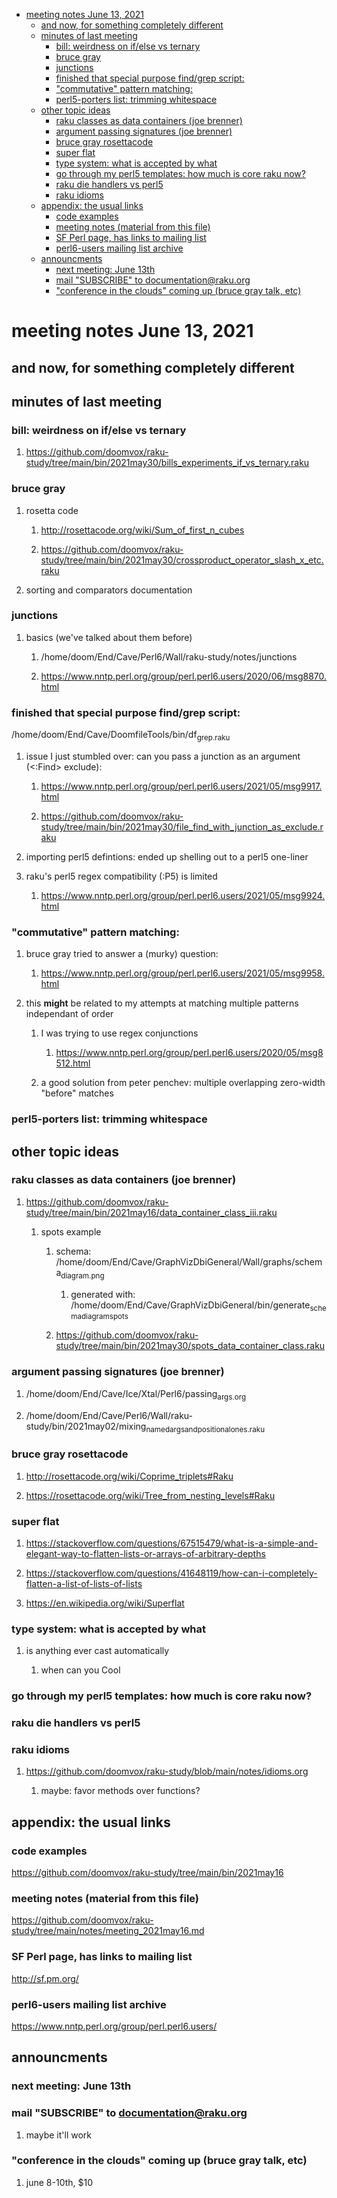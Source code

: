 - [meeting notes June 13, 2021](#org5e3bbc1)
  - [and now, for something completely different](#orgdf14f24)
  - [minutes of last meeting](#orgcf33662)
    - [bill: weirdness on if/else vs ternary](#org9a54ed8)
    - [bruce gray](#org42e34a0)
    - [junctions](#org9e9655e)
    - [finished that special purpose find/grep script:](#org0a01716)
    - ["commutative" pattern matching:](#orgc03572d)
    - [perl5-porters list: trimming whitespace](#org2f03d76)
  - [other topic ideas](#orgfae848f)
    - [raku classes as data containers (joe brenner)](#org7593619)
    - [argument passing signatures (joe brenner)](#org5fe6df8)
    - [bruce gray rosettacode](#org2510031)
    - [super flat](#org49a0e48)
    - [type system: what is accepted by what](#org3edbf6e)
    - [go through my perl5 templates: how much is core raku now?](#org2d9a700)
    - [raku die handlers vs perl5](#orgf3628ad)
    - [raku idioms](#orge8531f5)
  - [appendix: the usual links](#orgcceab4f)
    - [code examples](#org8a8d70d)
    - [meeting notes (material from this file)](#orgfdec1e8)
    - [SF Perl page, has links to mailing list](#orgfc250cb)
    - [perl6-users mailing list archive](#org5ff8c20)
  - [announcments](#org4d063f9)
    - [next meeting: June 13th](#org0f1673e)
    - [mail "SUBSCRIBE" to documentation@raku.org](#org5011ae2)
    - ["conference in the clouds" coming up (bruce gray talk, etc)](#org0c066d0)


<a id="org5e3bbc1"></a>

# meeting notes June 13, 2021


<a id="orgdf14f24"></a>

## and now, for something completely different


<a id="orgcf33662"></a>

## minutes of last meeting


<a id="org9a54ed8"></a>

### bill: weirdness on if/else vs ternary

1.  <https://github.com/doomvox/raku-study/tree/main/bin/2021may30/bills_experiments_if_vs_ternary.raku>


<a id="org42e34a0"></a>

### bruce gray

1.  rosetta code

    1.  <http://rosettacode.org/wiki/Sum_of_first_n_cubes>
    
    2.  <https://github.com/doomvox/raku-study/tree/main/bin/2021may30/crossproduct_operator_slash_x_etc.raku>

2.  sorting and comparators documentation


<a id="org9e9655e"></a>

### junctions

1.  basics (we've talked about them before)

    1.  /home/doom/End/Cave/Perl6/Wall/raku-study/notes/junctions
    
    2.  <https://www.nntp.perl.org/group/perl.perl6.users/2020/06/msg8870.html>


<a id="org0a01716"></a>

### finished that special purpose find/grep script:

/home/doom/End/Cave/DoomfileTools/bin/df<sub>grep.raku</sub>

1.  issue I just stumbled over: can you pass a junction as an argument (<:Find> exclude):

    1.  <https://www.nntp.perl.org/group/perl.perl6.users/2021/05/msg9917.html>
    
    2.  <https://github.com/doomvox/raku-study/tree/main/bin/2021may30/file_find_with_junction_as_exclude.raku>

2.  importing perl5 defintions: ended up shelling out to a perl5 one-liner

3.  raku's perl5 regex compatibility (:P5) is limited

    1.  <https://www.nntp.perl.org/group/perl.perl6.users/2021/05/msg9924.html>


<a id="orgc03572d"></a>

### "commutative" pattern matching:

1.  bruce gray tried to answer a (murky) question:

    1.  <https://www.nntp.perl.org/group/perl.perl6.users/2021/05/msg9958.html>

2.  this **might** be related to my attempts at matching multiple patterns independant of order

    1.  I was trying to use regex conjunctions
    
        1.  <https://www.nntp.perl.org/group/perl.perl6.users/2020/05/msg8512.html>
    
    2.  a good solution from peter penchev: multiple overlapping zero-width "before" matches


<a id="org2f03d76"></a>

### perl5-porters list: trimming whitespace


<a id="orgfae848f"></a>

## other topic ideas


<a id="org7593619"></a>

### raku classes as data containers (joe brenner)

1.  <https://github.com/doomvox/raku-study/tree/main/bin/2021may16/data_container_class_iii.raku>

    1.  spots example
    
        1.  schema: /home/doom/End/Cave/GraphVizDbiGeneral/Wall/graphs/schema<sub>diagram.png</sub>
        
            1.  generated with: /home/doom/End/Cave/GraphVizDbiGeneral/bin/generate<sub>schema</sub><sub>diagram</sub><sub>spots</sub>
        
        2.  <https://github.com/doomvox/raku-study/tree/main/bin/2021may30/spots_data_container_class.raku>


<a id="org5fe6df8"></a>

### argument passing signatures (joe brenner)

1.  /home/doom/End/Cave/Ice/Xtal/Perl6/passing<sub>args.org</sub>

2.  /home/doom/End/Cave/Perl6/Wall/raku-study/bin/2021may02/mixing<sub>named</sub><sub>args</sub><sub>and</sub><sub>positional</sub><sub>ones.raku</sub>


<a id="org2510031"></a>

### bruce gray rosettacode

1.  <http://rosettacode.org/wiki/Coprime_triplets#Raku>

2.  <https://rosettacode.org/wiki/Tree_from_nesting_levels#Raku>


<a id="org49a0e48"></a>

### super flat

1.  <https://stackoverflow.com/questions/67515479/what-is-a-simple-and-elegant-way-to-flatten-lists-or-arrays-of-arbitrary-depths>

2.  <https://stackoverflow.com/questions/41648119/how-can-i-completely-flatten-a-list-of-lists-of-lists>

3.  <https://en.wikipedia.org/wiki/Superflat>


<a id="org3edbf6e"></a>

### type system: what is accepted by what

1.  is anything ever cast automatically

    1.  when can you Cool


<a id="org2d9a700"></a>

### go through my perl5 templates: how much is core raku now?


<a id="orgf3628ad"></a>

### raku die handlers vs perl5


<a id="orge8531f5"></a>

### raku idioms

1.  <https://github.com/doomvox/raku-study/blob/main/notes/idioms.org>

    1.  maybe: favor methods over functions?


<a id="orgcceab4f"></a>

## appendix: the usual links


<a id="org8a8d70d"></a>

### code examples

<https://github.com/doomvox/raku-study/tree/main/bin/2021may16>


<a id="orgfdec1e8"></a>

### meeting notes (material from this file)

<https://github.com/doomvox/raku-study/tree/main/notes/meeting_2021may16.md>


<a id="orgfc250cb"></a>

### SF Perl page, has links to mailing list

<http://sf.pm.org/>


<a id="org5ff8c20"></a>

### perl6-users mailing list archive

<https://www.nntp.perl.org/group/perl.perl6.users/>


<a id="org4d063f9"></a>

## announcments


<a id="org0f1673e"></a>

### next meeting: June 13th


<a id="org5011ae2"></a>

### mail "SUBSCRIBE" to documentation@raku.org

1.  maybe it'll work


<a id="org0c066d0"></a>

### "conference in the clouds" coming up (bruce gray talk, etc)

1.  june 8-10th, $10
